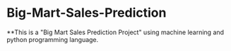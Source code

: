 # Big-Mart-Sales-Prediction
**This is a "Big Mart Sales Prediction Project" using machine learning and python programming language.
